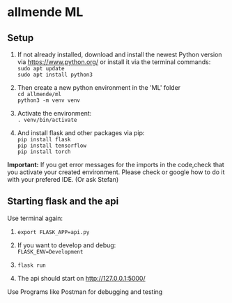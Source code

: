 # allmende ML
## Setup

1.  If not already installed, download and install the newest Python version via https://www.python.org/ or install it via the terminal commands: <br/>
`sudo apt update` <br/>
`sudo apt install python3` 

2.  Then create a new python environment in the 'ML' folder <br />
    `cd allmende/ml` <br/>
    `python3 -m venv venv`

3.  Activate the environment: <br/>
`. venv/bin/activate`

4. And install flask and other packages via pip:<br/>
`pip install flask` <br/>
`pip install tensorflow` <br/>
`pip install torch`

**Important:** If you get error messages for the imports in the code,check that you activate your created environment. Please check or google how to do it with your prefered IDE. (Or ask Stefan)

## Starting flask and the api
Use terminal again:

1. `export FLASK_APP=api.py`

2. If you want to develop and debug: <br/>
`FLASK_ENV=Development`
3. `flask run`
4. The api should start on http://127.0.0.1:5000/ 

Use Programs like Postman for debugging and testing


